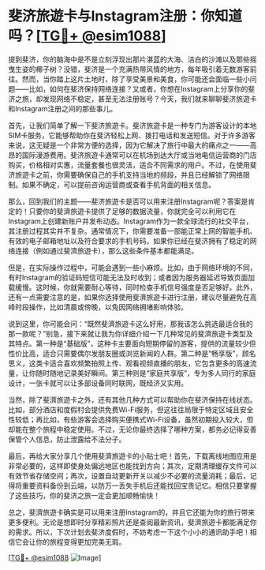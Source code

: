 # 斐济旅遊卡与Instagram注册：你知道吗？[[TG💪+ @esim1088](https://t.me/s/esim1088)]

提到斐济，你的脑海中是不是立刻浮现出那片湛蓝的大海、洁白的沙滩以及那些摇曳生姿的椰子树？没错，斐济是一个充满热带风情的地方，每年吸引着无数游客前往。然而，当你踏上这片土地时，除了享受美景和美食，你可能还会面临一些小问题——比如，如何在斐济保持网络连接？又或者，你想在Instagram上分享你的斐济之旅，却发现网络不稳定，甚至无法注册账号？今天，我们就来聊聊斐济旅遊卡和Instagram注册之间的那些事儿。

首先，让我们简单了解一下斐济旅遊卡。斐济旅遊卡是一种专门为游客设计的本地SIM卡服务，它能够帮助你在斐济轻松上网、拨打电话和发送短信。对于许多游客来说，这无疑是一个非常方便的选择，因为它解决了旅行中最大的痛点之一——高昂的国际漫游费用。斐济旅遊卡通常可以在机场到达大厅或当地电信运营商的门店购买，价格相对实惠，流量套餐也很灵活，适合不同需求的用户。不过，在使用斐济旅遊卡之前，你需要确保自己的手机支持当地的频段，并且已经解锁了网络限制。如果不确定，可以提前咨询运营商或查看手机背面的相关信息。

那么，回到我们的主题——斐济旅遊卡是否可以用来注册Instagram呢？答案是肯定的！只要你的斐濟旅遊卡提供了足够的数据流量，你就完全可以利用它在Instagram上创建新账户并发布动态。Instagram作为一款全球流行的社交平台，其注册过程其实并不复杂。通常情况下，你需要准备一部能正常上网的智能手机、有效的电子邮箱地址以及符合要求的手机号码。如果你已经在斐济拥有了稳定的网络连接（例如通过斐濟旅遊卡），那么这些条件基本都能满足。

但是，在实际操作过程中，可能会遇到一些小麻烦。比如，由于网络环境的不同，有时Instagram的验证码短信可能无法及时收到；或者因为服务器延迟导致页面加载缓慢。这时候，你就需要耐心等待，同时检查手机信号强度是否足够好。此外，还有一点需要注意的是，如果你选择使用斐濟旅遊卡进行注册，建议尽量避免在高峰时段操作，比如清晨或傍晚，以免因网络拥堵影响体验。

说到这里，你可能会问：“既然斐濟旅遊卡这么好用，那我该怎么挑选最适合我的那一款呢？”别急，接下来就让我为你详细介绍一下几种常见的斐濟旅遊卡类型及其特点。第一种是“基础版”，这种卡主要面向短期停留的游客，提供的流量较少但性价比高，适合只需要偶尔发朋友圈或浏览新闻的人群。第二种是“畅享版”，顾名思义，这类卡适合喜欢频繁拍照上传、观看视频直播的朋友，它包含更多的高速流量，让你随时随地记录美好瞬间。第三种则是“家庭共享版”，专为多人同行的家庭设计，一张卡就可以让多部设备同时联网，既经济又实用。

当然，除了斐濟旅遊卡之外，还有其他几种方式可以帮助你在斐济保持在线状态。比如，部分酒店和度假村会提供免费Wi-Fi服务，但这往往局限于特定区域且安全性较低；再比如，有些游客会选择购买便携式Wi-Fi设备，虽然初期投入较大，但却能在整个旅程中稳定使用。不过，无论你最终选择了哪种方案，都务必记得妥善保管个人信息，防止泄露给不法分子。

最后，再给大家分享几个使用斐濟旅遊卡的小贴士吧！首先，下载离线地图应用是非常必要的，这样即使身处偏远地区也能找到方向；其次，定期清理缓存文件可以有效节省存储空间；再次，设置自动更新开关以减少不必要的流量消耗；最后，记得将重要资料备份到云端，以防万一丢失手机后还能找回宝贵记忆。相信只要掌握了这些技巧，你的斐济之旅一定会更加顺畅愉快！

总之，斐濟旅遊卡确实是可以用来注册Instagram的，并且它还能为你的旅行带来更多便利。无论是想即时分享精彩照片还是查阅最新资讯，斐濟旅遊卡都能满足你的需求。所以，下次计划去斐济度假时，不妨考虑一下这个小小的通讯助手吧！相信它会让你的旅程变得更加完美无瑕。

[[TG💪+ @esim1088](https://t.me/s/esim1088) ![Image](https://i.postimg.cc/4NQfJmqS/Snipaste-2025-05-13-00-14-12.png)]